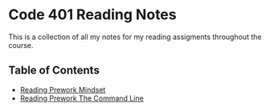 # Code 401 Reading Notes

This is a collection of all my notes for my reading assigments throughout the course.

## Table of Contents
- [Reading Prework Mindset](class-mindset.md)
- [Reading Prework The Command Line](class-commandLine.md)  
<!-- - [Reading class-01](class-01.md) -->
<!-- - [Reading class-02](class-02.md) -->
<!-- - [Reading class-03](class-03.md) -->
<!-- - [Reading class-04](class-04.md) -->
<!-- - [Reading class-05](class-05.md) -->
<!-- - [Reading class-06](class-06.md) -->
<!-- - [Reading class-07](class-07.md) -->
<!-- - [Reading class-08](class-08.md) -->
<!-- - [Reading class-09](class-09.md) -->
<!-- - [Reading class-10](class-10.md) -->
<!-- - [Reading class-11](class-11.md) -->
<!-- - [Reading class-12](class-12.md) -->
<!-- - [Reading class-13](class-13.md) -->
<!-- - [Reading class-14](class-14.md) -->
<!-- - [Reading class-15](class-15.md) -->
